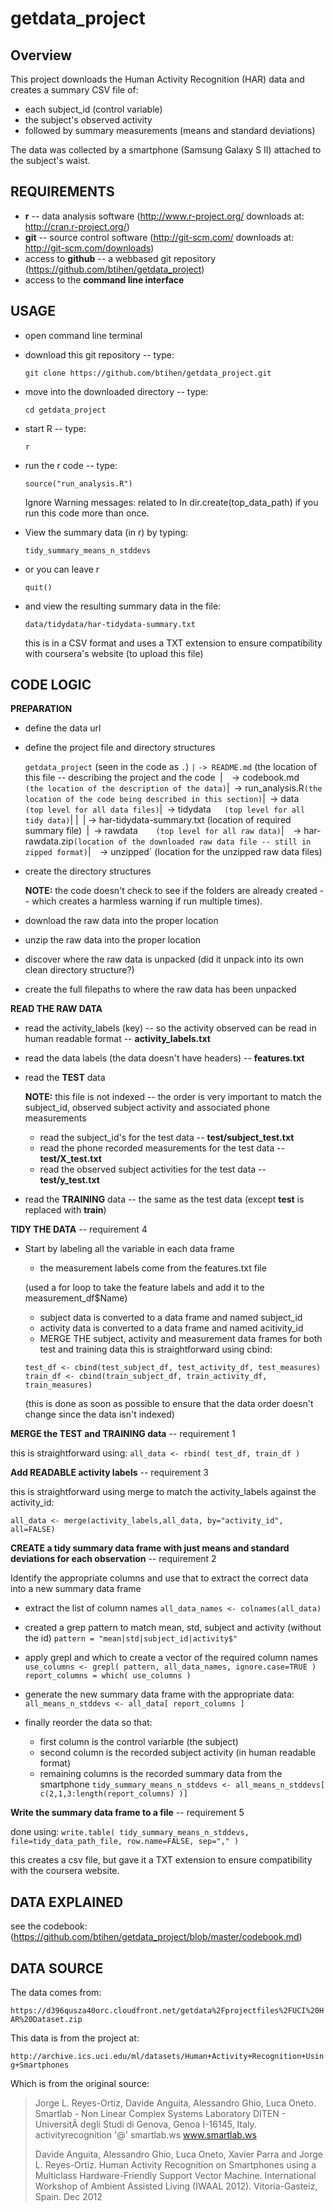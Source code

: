 getdata_project
===============

## Overview

This project downloads the Human Activity Recognition (HAR) data 
and creates a summary CSV file of:
* each subject_id (control variable)
* the subject's observed activity
* followed by summary measurements (means and standard deviations) 

The data was collected by a smartphone (Samsung Galaxy S II) attached to the subject's waist.


## REQUIREMENTS

* **r**   -- data analysis software (http://www.r-project.org/ downloads at: http://cran.r-project.org/)
* **git** -- source control software (http://git-scm.com/ downloads at: http://git-scm.com/downloads)
* access to **github** -- a webbased git repository (https://github.com/btihen/getdata_project)
* access to the **command line interface**


## USAGE

* open command line terminal
* download this git repository -- type: 

  `git clone https://github.com/btihen/getdata_project.git`

* move into the downloaded directory -- type:

  `cd getdata_project`

* start R -- type:

  `r`

* run the r code -- type:

  `source("run_analysis.R")`

  Ignore Warning messages: related to In dir.create(top_data_path) if you run this code more than once.

* View the summary data (in r) by typing:

  `tidy_summary_means_n_stddevs`

* or you can leave r

  `quit()`

* and view the resulting summary data in the file:

  `data/tidydata/har-tidydata-summary.txt`

  this is in a CSV format and uses a TXT extension to ensure compatibility with coursera's 
  website (to upload this file)


## CODE LOGIC

**PREPARATION** 
* define the data url
* define the project file and directory structures

  `getdata_project`   (seen in the code as `.`)
  `|`
  `-> README.md`      (the location of this file -- describing the project and the code`
  `|` 
  `-> codebook.md`    (the location of the description of the data)
  `|`
  `-> run_analysis.R` (the location of the code being described in this section)
  `|`
  `-> data`           (top level for all data files)
     `|`
     `-> tidydata`    (top level for all tidy data)
     `|  |`
     `|  -> har-tidydata-summary.txt  (location of required summary file)`
     `|`
     `-> rawdata`     (top level for all raw data)
        `|` 
        `-> har-rawdata.zip` (location of the downloaded raw data file -- still in zipped format)
        `|` 
        `-> unzipped` (location for the unzipped raw data files)

* create the directory structures  

  **NOTE:** the code doesn't check to see if the folders are already created --
  which creates a harmless warning if run multiple times).

* download the raw data into the proper location
* unzip the raw data into the proper location
* discover where the raw data is unpacked (did it unpack into its own clean directory structure?)
* create the full filepaths to where the raw data has been unpacked 

**READ THE RAW DATA**
* read the activity_labels (key) -- so the activity observed can be read in human readable format 
  -- **activity_labels.txt**
* read the data labels (the data doesn't have headers) -- **features.txt**
* read the **TEST** data

  **NOTE:** this file is not indexed -- the order is very important to match the subject_id, observed subject activity and associated phone measurements

  * read the subject_id's for the test data -- **test/subject_test.txt**
  * read the phone recorded measurements for the test data -- **test/X_test.txt** 
  * read the observed subject activities for the test data -- **test/y_test.txt**

* read the **TRAINING** data -- the same as the test data (except **test** is replaced with **train**)

**TIDY THE DATA** -- requirement 4
* Start by labeling all the variable in each data frame 
  * the measurement labels come from the features.txt file 

  (used a for loop to take the feature labels and add it to the measurement_df$Name)

  * subject data is converted to a data frame and named subject_id
  * activity data is converted to a data frame and named acitivity_id
  * MERGE THE subject, activity and measurement data frames for both test and training data
    this is straightforward using cbind: 

   `test_df <- cbind(test_subject_df, test_activity_df, test_measures)`
   `train_df <- cbind(train_subject_df, train_activity_df, train_measures)`

  (this is done as soon as possible to ensure that the data order doesn't change since the data isn't indexed)


**MERGE the TEST and TRAINING data** -- requirement 1

  this is straightforward using: 
  `all_data <- rbind( test_df, train_df )`


**Add READABLE activity labels** -- requirement 3

  this is straightforward using merge to match the activity_labels against the activity_id:

  `all_data <- merge(activity_labels,all_data, by="activity_id", all=FALSE)`


**CREATE a tidy summary data frame with just means and standard deviations for each observation** -- requirement 2

  Identify the appropriate columns and use that to extract the correct data into a new summary data frame

* extract the list of column names
  `all_data_names <- colnames(all_data)`

* created a grep pattern to match mean, std, subject and activity (without the id)
  `pattern = "mean|std|subject_id|activity$"`

* apply grepl and which to create a vector of the required column names
  `use_columns <- grepl( pattern, all_data_names, ignore.case=TRUE )`
  `report_columns = which( use_columns )`

* generate the new summary data frame with the appropriate data:
  `all_means_n_stddevs <- all_data[ report_columns ]`

* finally reorder the data so that:
  * first column is the control variarble (the subject)
  * second column is the recorded subject activity (in human readable format)
  * remaining columns is the recorded summary data from the smartphone
  `tidy_summary_means_n_stddevs <- all_means_n_stddevs[ c(2,1,3:length(report_columns) )]`

**Write the summary data frame to a file** -- requirement 5
 
  done using:
  `write.table( tidy_summary_means_n_stddevs, file=tidy_data_path_file, row.name=FALSE, sep="," )`

  this creates a csv file, but gave it a TXT extension to ensure compatibility with the coursera website.


## DATA EXPLAINED

see the codebook: (https://github.com/btihen/getdata_project/blob/master/codebook.md)


## DATA SOURCE

The data comes from:

  `https://d396qusza40orc.cloudfront.net/getdata%2Fprojectfiles%2FUCI%20HAR%20Dataset.zip`

This data is from the project at:

  `http://archive.ics.uci.edu/ml/datasets/Human+Activity+Recognition+Using+Smartphones`

Which is from the original source:

> Jorge L. Reyes-Ortiz, Davide Anguita, Alessandro Ghio, Luca Oneto.
> Smartlab - Non Linear Complex Systems Laboratory
> DITEN - UniversitÃ  degli Studi di Genova, Genoa I-16145, Italy.
> activityrecognition '@' smartlab.ws
> www.smartlab.ws
> 
> Davide Anguita, Alessandro Ghio, Luca Oneto, Xavier Parra and Jorge L. Reyes-Ortiz. Human Activity Recognition on Smartphones using a Multiclass Hardware-Friendly Support Vector Machine. International Workshop of Ambient Assisted Living (IWAAL 2012). Vitoria-Gasteiz, Spain. Dec 2012


